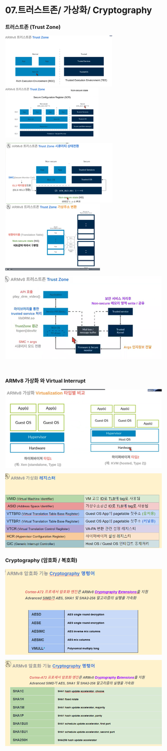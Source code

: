 # 07.트러스트존/ 가상화/ Cryptography

### 트러스트존 (Trust Zone)

<img title="" src="assets/2023-08-30-16-47-23-image.png" alt="" width="344"><img title="" src="assets/2023-08-30-16-48-09-image.png" alt="" width="300">

<img title="" src="assets/2023-08-30-16-48-19-image.png" alt="" width="345"><img src="assets/2023-08-30-16-50-35-image.png" title="" alt="" width="305">

![](assets/2023-08-30-16-52-39-image.png)

<br>

### ARMv8 가상화 와 Virtual Interrupt

![](assets/2023-08-30-16-53-30-image.png)

![](assets/2023-08-30-16-59-00-image.png)

### Cryptography (암호화 / 복호화)

![](assets/2023-08-30-16-59-23-image.png)

![](assets/2023-08-30-16-59-32-image.png)


